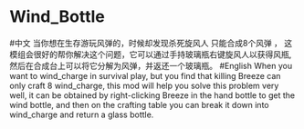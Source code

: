 # Wind_Bottle
#中文
当你想在生存游玩风弹的，时候却发现杀死旋风人 只能合成8个风弹 ，
这模组会很好的帮你解决这个问题，它可以通过手持玻璃瓶右键旋风人以获得风瓶,然后在合成台上可以将它分解为风弹，并返还一个玻璃瓶。
#English
When you want to wind_charge in survival play, but you find that killing Breeze can only craft 8 wind_charge, 
this mod will help you solve this problem very well, 
it can be obtained by right-clicking Breeze in the hand bottle to get the wind bottle, 
and then on the crafting table you can break it down into wind_charge and return a glass bottle.
